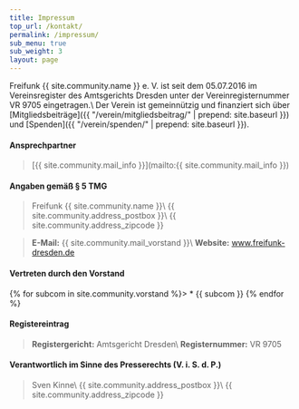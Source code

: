 ```yaml
---
title: Impressum
top_url: /kontakt/
permalink: /impressum/
sub_menu: true
sub_weight: 3
layout: page
---
```


Freifunk {{ site.community.name }} e. V. ist seit dem 05.07.2016 im Vereinsregister des Amtsgerichts Dresden unter der Vereinregisternummer VR 9705 eingetragen.\\
Der Verein ist gemeinn&uuml;tzig und finanziert sich &uuml;ber [Mitgliedsbeitr&auml;ge]({{ "/verein/mitgliedsbeitrag/" | prepend: site.baseurl }}) und [Spenden]({{ "/verein/spenden/" | prepend: site.baseurl }}).

#### Ansprechpartner
> [{{ site.community.mail_info }}](mailto:{{ site.community.mail_info }})

#### Angaben gem&auml;ß § 5 TMG
> Freifunk {{ site.community.name }}\\
> {{ site.community.address_postbox }}\\
> {{ site.community.address_zipcode }}

> **E-Mail:** {{ site.community.mail_vorstand }}\\
> **Website:** www.freifunk-dresden.de

#### Vertreten durch den Vorstand
{% for subcom in site.community.vorstand %}> * {{ subcom }}
{% endfor %}

#### Registereintrag

> **Registergericht:** Amtsgericht Dresden\\
> **Registernummer:** VR 9705

#### Verantwortlich im Sinne des Presserechts (V. i. S. d. P.)
> Sven Kinne\\
> {{ site.community.address_postbox }}\\
> {{ site.community.address_zipcode }}
